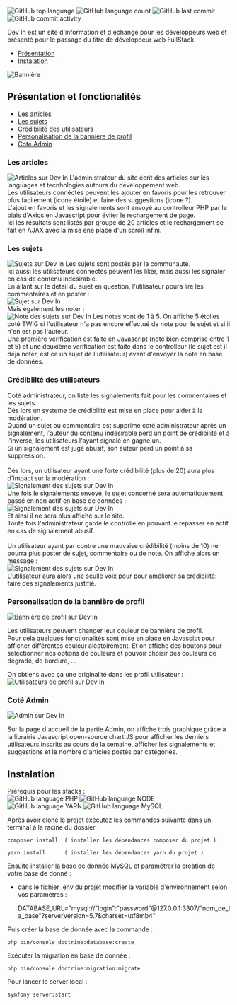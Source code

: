 
![GitHub top language](https://img.shields.io/github/languages/top/clemmlec/dev_in)
![GitHub language count](https://img.shields.io/github/languages/count/clemmlec/dev_in)
![GitHub last commit](https://img.shields.io/github/last-commit/clemmlec/dev_in?label=Last%20Commit)
![GitHub commit activity](https://img.shields.io/github/commit-activity/m/clemmlec/dev_in?label=Commit%20Activity)
<!-- ![GitHub release (latest SemVer)](https://img.shields.io/github/v/release/clemmlec/dev_in?display_name=tag) -->

Dev In est un site d'information et d'échange pour les développeurs web et présenté pour le passage du titre de développeur web FullStack.
<br>
  - [Présentation](#présentation-et-fonctionalités) <br>
  - [Instalation](#instalation)

![Bannière](https://github.com/clemmlec/dev_in/blob/master/img/dev_in_home.png)

## Présentation et fonctionalités
  - [Les articles](#les-articles) <br>
  - [Les sujets](#les-sujets) <br>
  - [Crédibilité des utilisateurs](#crédibilité-des-utilisateurs) <br>
  - [Personalisation de la bannière de profil](#personalisation-de-la-bannière-de-profil) <br>
  - [Coté Admin](#coté-admin) <br>

  ### Les articles
![Articles sur Dev In](https://github.com/clemmlec/dev_in/blob/master/img/articles.png)
L'administrateur du site écrit des articles sur les languages et tecnhologies autours du développement web.<br>
Les utilisateurs connéctés peuvent les ajouter en favoris pour les retrouver plus facilement (icone étoile) et faire des suggestions (icone ?).<br>
L'ajout en favoris et les signalements sont envoyé au controlleur PHP par le biais d'Axios en Javascript pour éviter le rechargement de page.<br>
Ici les résultats sont listés par groupe de 20 articles et le rechargement se fait en AJAX avec la mise ene place d'un scroll infini.

  ### Les sujets
![Sujets sur Dev In](https://github.com/clemmlec/dev_in/blob/master/img/sujets.png)
Les sujets sont postés par la communauté.<br>
Ici aussi les utilisateurs connectés peuvent les liker, mais aussi les signaler en cas de contenu indésirable. <br>
En allant sur le detail du sujet en question, l'utilisateur poura lire les commentaires et en poster :<br>
![Sujet sur Dev In](https://github.com/clemmlec/dev_in/blob/master/img/sujet.png)<br>
Mais également les noter : <br>
![Note des sujets sur Dev In](https://github.com/clemmlec/dev_in/blob/master/img/note.png)
Les notes vont de 1 à 5. On affiche 5 étoiles coté TWIG si l'utilisateur n'a pas encore effectué de note pour le sujet et si il n'en est pas l'auteur.<br>
Une première verification est faite en Javascript (note bien comprise entre 1 et 5) et une deuxième verification est faite dans le controlleur (le sujet est il déjà noter, est ce un sujet de l'utilisateur) avant d'envoyer la note en base de données.

  ### Crédibilité des utilisateurs


Coté administrateur, on liste les signalements fait pour les commentaires et les sujets.<br>
Dès lors un systeme de crédibilité est mise en place pour aider à la modération.<br>
Quand un sujet ou commentaire est supprimé coté administrateur après un signalement, l'auteur du contenu indésirable perd un point de crédibilité et à l'inverse, les utilisateurs l'ayant signalé en gagne un.<br>
Si un signalement est jugé abusif, son auteur perd un point à sa suppression.<br>
<br>
Dès lors, un utilisateur ayant une forte crédibilité (plus de 20) aura plus d'impact sur la modération : <br>
![Signalement des sujets sur Dev In](https://github.com/clemmlec/dev_in/blob/master/img/moderation1.png)<br>
Une fois le signalements envoyé, le sujet concerné sera automatiquement passé en non actif en base de données : <br>
![Signalement des sujets sur Dev In](https://github.com/clemmlec/dev_in/blob/master/img/moderation2.png)<br>
Et ainsi il ne sera plus affiché sur le site.<br>
Toute fois l'administrateur garde le controlle en pouvant le repasser en actif en cas de signalement abusif.<br>
<br>
Un utilisateur ayant par contre une mauvaise crédibilité (moins de 10) ne pourra plus poster de sujet, commentaire ou de note. On affiche alors un message : <br>
![Signalement des sujets sur Dev In](https://github.com/clemmlec/dev_in/blob/master/img/trollSujet.png)<br>
L'utilisateur aura alors une seulle voix pour pour améliorer sa crédibilité: faire des signalements justifié.

  ### Personalisation de la bannière de profil
![Bannière de profil sur Dev In](https://github.com/clemmlec/dev_in/blob/master/img/profilCouleurs.png)<br>

Les utilisateurs peuvent changer leur couleur de bannière de profil.<br>
Pour cela quelques fonctionalités sont mise en place en Javascipt pour afficher différentes couleur aléatoirement. Et on affiche des boutons pour selectionner nos options de couleurs et pouvoir choisir des couleurs de dégradé, de bordure, ...

On obtiens avec ça une originalité dans les profil utilisateur : <br>
![Utilisateurs de profil sur Dev In](https://github.com/clemmlec/dev_in/blob/master/img/users.png)<br>

  ### Coté Admin
![Admin sur Dev In](https://github.com/clemmlec/dev_in/blob/master/img/admin.png)<br>

Sur la page d'accueil de la partie Admin, on affiche trois graphique grâce à la librairie Javascript open-source chart.JS pour afficher les derniers utilisateurs inscrits au cours de la semaine, afficher les signalements et suggestions et le nombre d'articles postés par catégories.



## Instalation

Prérequis pour les stacks :
<br>
![GitHub language PHP](https://img.shields.io/badge/Php-8.1-brightgreen?style=flat&logo=php&color=787CB5")
![GitHub language NODE](https://img.shields.io/badge/Node-18.0-brightgreen?style=flat&logo=nodedotjs&color=3C873A)
![GitHub language YARN](https://img.shields.io/badge/Yarn-4.0-brightgreen?style=flat&logo=yarn&color=25799f)
![GitHub language MySQL](https://img.shields.io/badge/Mysql-8.0.25-brightgreen?style=flat&logo=mysql&color=00758F&logoColor=F29111)

 
  Après avoir cloné le projet éxécutez les commandes suivante dans un terminal à la racine du dossier : 

    composer install  ( installer les dépendances composer du projet )

    yarn install      ( installer les dépendances yarn du projet )

  Ensuite installer la base de donnée MySQL et paramétrer la création de votre base de donné :
  
  - dans le fichier .env du projet modifier la variable d'environnement selon vos paramètres :
    
      DATABASE_URL="mysql://"login":"password"@127.0.0.1:3307/"nom_de_la_base"?serverVersion=5.7&charset=utf8mb4"

  Puis créer la base de donnée avec la commande : 
  
    php bin/console doctrine:database:create

  Exécuter la migration en base de donnée : 
    
    php bin/console doctrine:migration:migrate

Pour lancer le server local :

    symfony server:start
  
  
